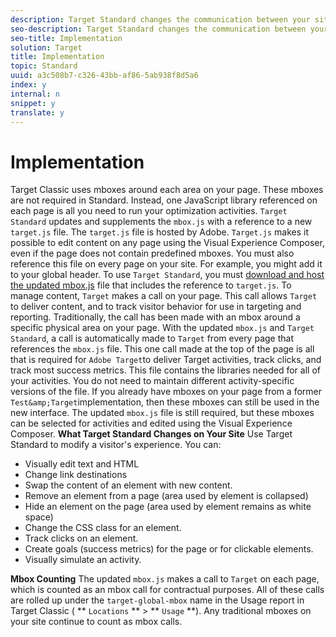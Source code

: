 ```yaml
---
description: Target Standard changes the communication between your site and Adobe Target.
seo-description: Target Standard changes the communication between your site and Adobe Target.
seo-title: Implementation
solution: Target
title: Implementation
topic: Standard
uuid: a3c508b7-c326-43bb-af86-5ab938f8d5a6
index: y
internal: n
snippet: y
translate: y
---
```


# Implementation

Target Classic uses mboxes around each area on your page. These mboxes are not required in Standard. Instead, one JavaScript library referenced on each page is all you need to run your optimization activities.
`Target Standard` updates and supplements the `mbox.js` with a reference to a new `target.js` file. The `target.js` file is hosted by Adobe. `Target.js` makes it possible to edit content on any page using the Visual Experience Composer, even if the page does not contain predefined mboxes. You must also reference this file on every page on your site. For example, you might add it to your global header. 
To use `Target Standard`, you must [download and host the updated mbox.js](t_mbox_download.md#task_4EAE26BB84FD4E1D858F411AEDF4B420) file that includes the reference to `target.js`. 
To manage content, `Target` makes a call on your page. This call allows `Target` to deliver content, and to track visitor behavior for use in targeting and reporting. Traditionally, the call has been made with an mbox around a specific physical area on your page. With the updated `mbox.js` and `Target Standard`, a call is automatically made to `Target` from every page that references the `mbox.js` file. This one call made at the top of the page is all that is required for `Adobe Target`to deliver Target activities, track clicks, and track most success metrics. This file contains the libraries needed for all of your activities. You do not need to maintain different activity-specific versions of the file. 
If you already have mboxes on your page from a former `Test&amp;Target`implementation, then these mboxes can still be used in the new interface. The updated `mbox.js` file is still required, but these mboxes can be selected for activities and edited using the Visual Experience Composer. 
**What Target Standard Changes on Your Site** 
Use Target Standard to modify a visitor's experience. You can:

* Visually edit text and HTML
* Change link destinations
* Swap the content of an element with new content.
* Remove an element from a page (area used by element is collapsed)
* Hide an element on the page (area used by element remains as white space)
* Change the CSS class for an element.
* Track clicks on an element.
* Create goals (success metrics) for the page or for clickable elements.
* Visually simulate an activity.

**Mbox Counting** 
The updated `mbox.js` makes a call to `Target` on each page, which is counted as an mbox call for contractual purposes. All of these calls are rolled up under the `target-global-mbox` name in the Usage report in Target Classic ( ** `Locations` ** > ** `Usage` **). Any traditional mboxes on your site continue to count as mbox calls. 
